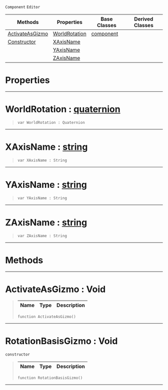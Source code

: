  `Component` `Editor`



|Methods|Properties|Base Classes|Derived Classes|
|---|---|---|---|
|[ ActivateAsGizmo](https://github.com/ZilchEngine/ZilchDocs/blob/master/code_reference/class_reference/rotationbasisgizmo.markdown#activateasgizmo-void)|[ WorldRotation](https://github.com/ZilchEngine/ZilchDocs/blob/master/code_reference/class_reference/rotationbasisgizmo.markdown#worldrotation-zilch-engin)|[component](https://github.com/ZilchEngine/ZilchDocs/blob/master/code_reference/class_reference/component.markdown)| |
|[ Constructor](https://github.com/ZilchEngine/ZilchDocs/blob/master/code_reference/class_reference/rotationbasisgizmo.markdown#rotationbasisgizmo-void)|[ XAxisName](https://github.com/ZilchEngine/ZilchDocs/blob/master/code_reference/class_reference/rotationbasisgizmo.markdown#xaxisname-zilch-engine-do)| | |
| |[ YAxisName](https://github.com/ZilchEngine/ZilchDocs/blob/master/code_reference/class_reference/rotationbasisgizmo.markdown#yaxisname-zilch-engine-do)| | |
| |[ ZAxisName](https://github.com/ZilchEngine/ZilchDocs/blob/master/code_reference/class_reference/rotationbasisgizmo.markdown#zaxisname-zilch-engine-do)| | |


 #  Properties


---  
 #  WorldRotation : [quaternion](https://github.com/ZilchEngine/ZilchDocs/blob/master/code_reference/nada_base_types/quaternion.markdown)

> 
> ``` lang=cpp, name=Nada
> var WorldRotation : Quaternion


---  
 #  XAxisName : [string](https://github.com/ZilchEngine/ZilchDocs/blob/master/code_reference/nada_base_types/string.markdown)

> 
> ``` lang=cpp, name=Nada
> var XAxisName : String


---  
 #  YAxisName : [string](https://github.com/ZilchEngine/ZilchDocs/blob/master/code_reference/nada_base_types/string.markdown)

> 
> ``` lang=cpp, name=Nada
> var YAxisName : String


---  
 #  ZAxisName : [string](https://github.com/ZilchEngine/ZilchDocs/blob/master/code_reference/nada_base_types/string.markdown)

> 
> ``` lang=cpp, name=Nada
> var ZAxisName : String


---  
 #  Methods


---  
 #  ActivateAsGizmo : Void

> 
> |Name|Type|Description|
> |---|---|---|
> ``` lang=cpp, name=Nada
> function ActivateAsGizmo()
> ``` 


---  
 #  RotationBasisGizmo : Void

 `constructor`

> 
> |Name|Type|Description|
> |---|---|---|
> ``` lang=cpp, name=Nada
> function RotationBasisGizmo()
> ``` 


---  
 

 